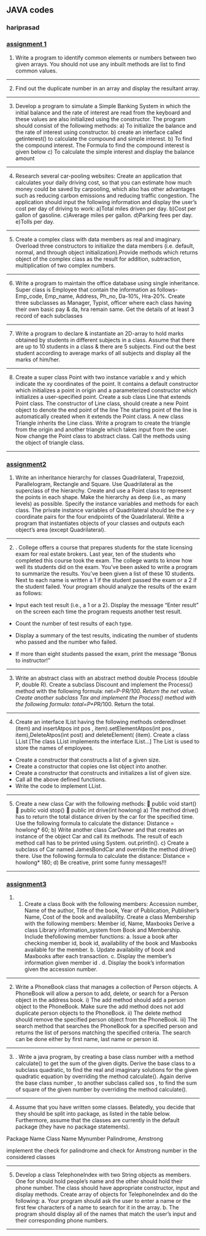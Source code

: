 ## JAVA codes 
### hariprasad

### [assignment 1](https://github.com/KKHP/java_codes/tree/main/HARI-DA/da1)
1) Write a program to identify common elements or numbers between two given
arrays. You should not use any inbuilt methods are list to find common values.
---
2) Find out the duplicate number in an array and display the resultant array.
---
3) Develop a program to simulate a Simple Banking System in which the initial
balance and the rate of interest are read from the keyboard and these values are
also initialized using the constructor. The program should consist of the following
methods:
a) To initialize the balance and the rate of interest using constructor.
b) create an interface called getinterest() to calculate the compound and simple
interest.
b) To find the compound interest. The Formula to find the compound interest is given
below
c) To calculate the simple interest and display the balance amount

---

4) Research several car-pooling websites: 
Create an application that calculates your daily driving cost, so that you can estimate
how much money could be saved by carpooling, which also has other advantages such
as reducing carbon emissions and reducing traffic congestion. The application should
input the following information and display the user’s cost per day of driving to work:
a)Total miles driven per day.
b)Cost per gallon of gasoline.
c)Average miles per gallon.
d)Parking fees per day.
e)Tolls per day.

---

5. Create a complex class with data members as real and imaginary. Overload three
constructors to initialize the data members (i.e. default, normal, and through object
initialization).Provide methods which returns object of the complex class as the result
for addition, subtraction, multiplication of two complex numbers.

---

6. Write a program to maintain the office database using single inheritance. Super
class is Employee that contain the information as follows- Emp_code, Emp_name,
Address, Ph_no, Da-10%, Hra-20%. Create three subclasses as Manager, Typist,
officer where each class having their own basic pay & da, hra remain same. Get the
details of at least 3 record of each subclasses

---

7. Write a program to declare & instantiate an 2D-array to hold marks obtained by
students in different subjects in a class. Assume that there are up to 10 students in a
class & there are 5 subjects. Find out the best student according to average marks of
all subjects and display all the marks of him/her.

---

8. Create a super class Point with two instance variable x and y which indicate the xy coordinates of the point. It contains a default constructor which initializes a point
in origin and a parameterized constructor which initializes a user-specified point.
Create a sub class Line that extends Point class. The constructor of Line class,
should create a new Point object to denote the end point of the line The starting
point of the line is automatically created when it extends the Point class.
A new class Triangle inherits the Line class.
Write a program to create the triangle from the origin and another triangle which
takes input from the user. Now change the Point class to abstract class. Call the
methods using the object of triangle class.

---

### [assignment2](https://github.com/KKHP/java_codes/blob/main/HARI-DA/da2/VL2020210504667_AST02.pdf)

1) Write an inheritance hierarchy for classes Quadrilateral, Trapezoid, Parallelogram,
Rectangle and Square. Use Quadrilateral as the superclass of the hierarchy. Create and
use a Point class to represent the points in each shape. Make the hierarchy as deep
(i.e., as many levels) as possible. Specify the instance variables and methods for each
class. The private instance variables of Quadrilateral should be the x-y coordinate
pairs for the four endpoints of the Quadrilateral. Write a program that instantiates
objects of your classes and outputs each object’s area (except Quadrilateral). 

---

2) . College offers a course that prepares students for the state licensing exam for real
estate brokers. Last year, ten of the students who completed this course took the
exam. The college wants to know how well its students did on the exam. You’ve been
asked to write a program to summarize the results. You’ve been given a list of these
10 students. Next to each name is written a 1 if the student passed the exam or a 2 if
the student failed. Your program should analyze the results of the exam as follows:
* Input each test result (i.e., a 1 or a 2). Display the message “Enter result” on the
screen each time the program requests another test result. 

* Count the number of test results of each type.

* Display a summary of the test results, indicating the number of students who passed
and the number who failed.

* If more than eight students passed the exam, print the message “Bonus to
instructor!”

---

3) Write an abstract class with an abstract method double Process (double P, double R).
Create a subclass Discount and implement the Process() method with the following formula:
net=P-P*R/100. Return the net value. Create another subclass Tax and implement the
Process() method with the following formula: total=P+P*R/100. Return the total. 

---

4) Create an interface IList having the following methods orderedInset (item) and
insertAtpos int pos , item).setElementAtpos(int pos , item),DeleteAtpos(int post) and
deleteElement( (item).
Create a class LList [The class LList implements the interface IList...]
The List is used to store the names of employees.
* Create a constructor that constructs a list of a given size.
* Create a constructor that copies one list object into another.
* Create a constructor that constructs and initializes a list of given size.
* Call all the above defined functions.
* Write the code to implement LList. 

---

5)  Create a new class Car with the following methods:
 public void start()
 public void stop()
 public int drive(int howlong)
a) The method drive() has to return the total distance driven by the car for
the specified time. Use the following formula to calculate the distance:
Distance = howlong* 60;
b) Write another class CarOwner and that creates an instance of the
object Car and call its methods. The result of each method call has to
be printed using System. out.println().
c) Create a subclass of Car named JamesBondCar and override the method
drive() there. Use the following formula to calculate the distance:
Distance = howlong* 180;
d) Be creative, print some funny messages!!!

---


### [assignment3](https://github.com/KKHP/java_codes/blob/main/HARI-DA/da3/VL2020210504667_AST03.pdf)

1) 1. Create a class Book with the following members:
Accession number, Name of the author, Title of the book, Year of Publication,
Publisher’s Name, Cost of the book and availability.
Create a class Membership with the following members:
Member id, Name, Maxbooks
Derive a class Library information_system from Book and Membership.
Include thefollowing member functions:
 a. Issue a book after checking member id, book id, availability of the book
 and Maxbooks available for the member.
 b. Update availability of book and Maxbooks after each transaction.
 c. Display the member’s information given member id .
 d. Display the book’s information given the accession number. 

---

2) Write a PhoneBook class that manages a collection of Person objects. A
PhoneBook will allow a person to add, delete, or search for a Person object in
the address book.
i) The add method should add a person object to the PhoneBook. Make sure
the add method does not add duplicate person objects to the PhoneBook.
ii) The delete method should remove the specified person object from the
PhoneBook.
iii) The search method that searches the PhoneBook for a specified person and
returns the list of persons matching the specified criteria. The search can be
done either by first name, last name or person id. 

---

3) . Write a java program, by creating a base class number with a method calculate() to
get the sum of the given digits. Derive the base class to a subclass quadratic, to find
the real and imaginary solutions for the given quadratic equation by overriding the
method calculate(). Again derive the base class number , to another subclass called
sos , to find the sum of square of the given number by overriding the method
calculate(). 

---

4)  Assume that you have written some classes. Belatedly, you decide that they should
be split into package, as listed in the table below. Furthermore, assume that the
classes are currently in the default package (they have no package statements).

Package   Name Class Name
Mynumber Palindrome, Amstrong

implement the check for palindrome and check for Amstrong number in the considered classes

---

5)  Develop a class TelephoneIndex with two String objects as members. One for
should hold people’s name and the other should hold their phone number. The
class should have appropriate constructor, input and display methods. Create array
of objects for TelephoneIndex and do the following:
a. Your program should ask the user to enter a name or the first few
characters of a name to search for it in the array.
b. The program should display all of the names that match the user’s
input and their corresponding phone numbers.

---

